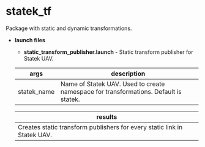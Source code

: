 # statek_tf
Package with static and dynamic transformations. 

* **launch files**
  * **static_transform_publisher.launch** - Static transform publisher for Statek UAV.

  | args | description |
  |-|-|
  | statek_name | Name of Statek UAV. Used to create namespace for transformations. Default is statek. |

  | results |
  |-|
  | Creates static transform publishers for every static link in Statek UAV. |